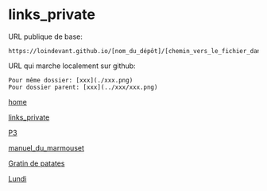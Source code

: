 # links_private

URL publique de base:

```
https://loindevant.github.io/[nom_du_dépôt]/[chemin_vers_le_fichier_dans_le_dépôt]
```

URL qui marche localement sur github:

```
Pour même dossier: [xxx](./xxx.png)
Pour dossier parent: [xxx](../xxx/xxx.png)
```

[home](https://loindevant.github.io/)

[links_private](https://loindevant.github.io/links_private)

[P3](https://loindevant.github.io/p3/)

[manuel_du_marmouset](https://loindevant.github.io/manuel_du_marmouset)

[Gratin de patates](https://loindevant.github.io/links_private/gratin_patates.pdf)

[Lundi](https://loindevant.github.io/links_private/lundi)
